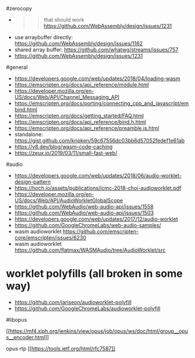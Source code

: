 #zerocopy
* >> that should work https://github.com/WebAssembly/design/issues/1231
* use arraybuffer directly: https://github.com/WebAssembly/design/issues/1162
* shared array buffer: https://github.com/whatwg/streams/issues/757
* https://github.com/WebAssembly/design/issues/1231

#general
* https://developers.google.com/web/updates/2018/04/loading-wasm
* https://emscripten.org/docs/api_reference/module.html
* https://developer.mozilla.org/en-US/docs/Web/API/Channel_Messaging_API
* https://emscripten.org/docs/porting/connecting_cpp_and_javascript/embind.html
* https://emscripten.org/docs/getting_started/FAQ.html
* https://emscripten.org/docs/api_reference/bind.h.html
* https://emscripten.org/docs/api_reference/preamble.js.html
* standalone: https://gist.github.com/kripken/59c67556dc03bb6d57052fedef1e61ab
* https://v8.dev/blog/wasm-code-caching
* https://zeux.io/2019/03/11/small-fast-web/

#audio 
* https://developers.google.com/web/updates/2018/06/audio-worklet-design-pattern
* https://hoch.io/assets/publications/icmc-2018-choi-audioworklet.pdf
* https://developer.mozilla.org/en-US/docs/Web/API/AudioWorkletGlobalScope
* https://github.com/WebAudio/web-audio-api/issues/1558
* https://github.com/WebAudio/web-audio-api/issues/1503
* https://developers.google.com/web/updates/2017/12/audio-worklet
* https://github.com/GoogleChromeLabs/web-audio-samples/
* wasm audioworklet https://github.com/emscripten-core/emscripten/issues/6230
* wasm audioworklet https://github.com/flatmax/WASMAudio/tree/AudioWorklet/src

# worklet polyfills (all broken in some way)
* https://github.com/jariseon/audioworklet-polyfill
* https://github.com/GoogleChromeLabs/audioworklet-polyfill

#libopus

[[https://mf4.xiph.org/jenkins/view/opus/job/opus/ws/doc/html/group__opus__encoder.html]]

opus rtp [[https://tools.ietf.org/html/rfc7587]]


